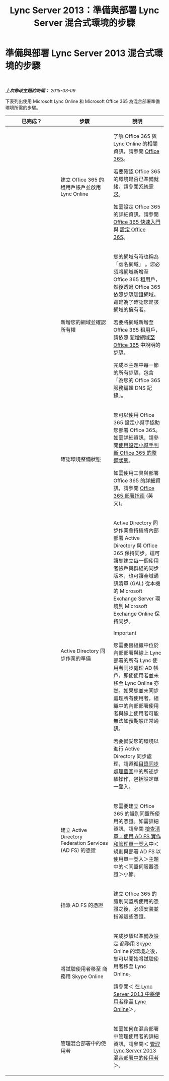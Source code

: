 ﻿---
title: Lync Server 2013：準備與部署 Lync Server 混合式環境的步驟
TOCTitle: 準備與部署 Lync Server 2013 混合式環境的步驟
ms:assetid: a50d4f7b-63f4-4663-af63-56ca87e4e3e7
ms:mtpsurl: https://technet.microsoft.com/zh-tw/library/JJ205157(v=OCS.15)
ms:contentKeyID: 49291892
ms.date: 08/10/2015
mtps_version: v=OCS.15
ms.translationtype: HT
---

# 準備與部署 Lync Server 2013 混合式環境的步驟

 

_**上次修改主題的時間：** 2015-03-09_

下表列出使用 Microsoft Lync Online 和 Microsoft Office 365 為混合部署準備環境所需的步驟。


<table>
<colgroup>
<col style="width: 33%" />
<col style="width: 33%" />
<col style="width: 33%" />
</colgroup>
<thead>
<tr class="header">
<th>已完成？</th>
<th>步驟</th>
<th>說明</th>
</tr>
</thead>
<tbody>
<tr class="odd">
<td><p></p></td>
<td><p>建立 Office 365 的租用戶帳戶並啟用 Lync Online</p></td>
<td><p>了解 Office 365 與 Lync Online 的相關資訊，請參閱 <a href="http://go.microsoft.com/fwlink/?linkid=254980">Office 365</a>。</p>
<p>若要確認 Office 365 的環境是否已準備就緒，請參閱<a href="http://go.microsoft.com/fwlink/p/?linkid=401408">系統需求</a>。</p>
<p>如需設定 Office 365 的詳細資訊，請參閱 <a href="http://go.microsoft.com/fwlink/?linkid=254982">Office 365 快速入門</a>與 <a href="http://go.microsoft.com/fwlink/?linkid=254979">設定 Office 365</a>。</p></td>
</tr>
<tr class="even">
<td><p></p></td>
<td><p>新增您的網域並確認所有權</p></td>
<td><p>您的網域有時也稱為「虛名網域」 。您必須將網域新增至 Office 365 租用戶，然後透過 Office 365 依照步驟驗證網域。這是為了確認您是該網域的擁有者。</p>
<p>若要將網域新增至 Office 365 租用戶，請依照 <a href="http://go.microsoft.com/fwlink/?linkid=254983">新增網域至 Office 365</a> 中說明的步驟。</p>
<p>完成本主題中每一節的所有步驟，包含「為您的 Office 365 服務編輯 DNS 記錄」。</p></td>
</tr>
<tr class="odd">
<td><p></p></td>
<td><p>確認環境整備狀態</p></td>
<td><p>您可以使用 Office 365 設定小幫手協助您部署 Office 365。如需詳細資訊，請參閱<a href="http://go.microsoft.com/fwlink/p/?linkid=254985">使用設定小幫手判斷 Office 365 的整備狀態</a>。</p>
<p>如需使用工具與部署 Office 365 的詳細資訊，請參閱 <a href="http://go.microsoft.com/fwlink/p/?linkid=257337">Office 365 部署指南</a> (英文)。</p></td>
</tr>
<tr class="even">
<td><p></p></td>
<td><p>Active Directory 同步作業的準備</p></td>
<td><p>Active Directory 同步作業會持續將內部部署 Active Directory 與 Office 365 保持同步。這可讓您建立每一個使用者帳戶與群組的同步版本，也可讓全域通訊清單 (GAL) 從本機的 Microsoft Exchange Server 環境到 Microsoft Exchange Online 保持同步。</p>
<div class="alert">

> [!IMPORTANT]  
> 您需要替組織中位於內部部署與線上 Lync 部署的所有 Lync 使用者同步處理 AD 帳戶，即使使用者並未移至 Lync Online 亦然。如果您並未同步處理所有使用者，組織中的內部部署使用者與線上使用者可能無法如預期般正常通訊。


</div>
<p>若要備妥您的環境以進行 Active Directory 同步處理，請遵循<a href="http://go.microsoft.com/fwlink/p/?linkid=254988">目錄同步處理藍圖</a>中的所述步驟操作，包括設定單一登入。</p></td>
</tr>
<tr class="odd">
<td><p></p></td>
<td><p>建立 Active Directory Federation Services (AD FS) 的憑證</p></td>
<td><p>您需要建立 Office 365 的識別同盟所使用的憑證。如需詳細資訊，請參閱 <a href="http://go.microsoft.com/fwlink/p/?linkid=285376">檢查清單：使用 AD FS 實作和管理單一登入</a>中＜規劃與部署 AD FS 以使用單一登入＞主題中的＜同盟伺服器憑證＞小節。</p></td>
</tr>
<tr class="even">
<td><p></p></td>
<td><p>指派 AD FS 的憑證</p></td>
<td><p>建立 Office 365 的識別同盟所使用的憑證之後，必須安裝並指派這些憑證。</p></td>
</tr>
<tr class="odd">
<td><p></p></td>
<td><p>將試驗使用者移至 商務用 Skype Online</p></td>
<td><p>完成步驟以準備及設定 商務用 Skype Online 的環境之後，您可以開始將試驗使用者移至 Lync Online。</p>
<p>請參閱＜ <a href="lync-server-2013-move-users-to-lync-online.md">在 Lync Server 2013 中將使用者移至 Lync Online</a>＞。</p></td>
</tr>
<tr class="even">
<td><p></p></td>
<td><p>管理混合部署中的使用者</p></td>
<td><p>如需如何在混合部署中管理使用者的詳細資訊，請參閱＜ <a href="lync-server-2013-administering-users-in-a-hybrid-deployment.md">管理 Lync Server 2013 混合部署中的使用者</a>＞。</p></td>
</tr>
</tbody>
</table>

